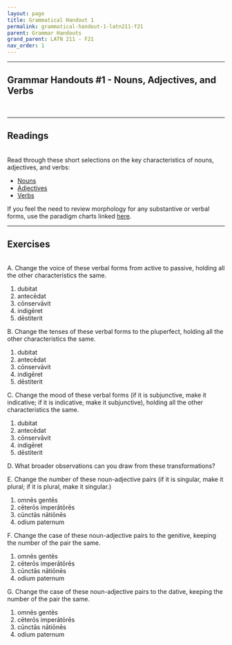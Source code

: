 ```yaml
---
layout: page
title: Grammatical Handout 1
permalink: grammatical-handout-1-latn211-f21
parent: Grammar Handouts
grand_parent: LATN 211 - F21
nav_order: 1
---
```

***

## Grammar Handouts #1 - Nouns, Adjectives, and Verbs
&nbsp;  

***

## Readings
&nbsp;  
Read through these short selections on the key characteristics of nouns, adjectives, and verbs:
 - [Nouns](https://lingualatina.github.io/textbook/presentation/01-nouns-adjs-pron/nouns/)
 - [Adjectives](https://lingualatina.github.io/textbook/presentation/01-nouns-adjs-pron/adjectives/)
 - [Verbs](https://lingualatina.github.io/textbook/presentation/02-verbs/overview/)

If you feel the need to review morphology for any substantive or verbal forms, use the paradigm charts linked [here](https://lingualatina.github.io/textbook/reference/).

***

## Exercises
&nbsp;  
A. Change the voice of these verbal forms from active to passive, holding all the other characteristics the same.

1. dubitat
2. antecēdat
3. cōnservāvit
4. indigēret
5. dēstiterit

B. Change the tenses of these verbal forms to the pluperfect, holding all the other characteristics the same.

1. dubitat
2. antecēdat
3. cōnservāvit
4. indigēret
5. dēstiterit

C. Change the mood of these verbal forms (if it is subjunctive, make it indicative; if it is indicative, make it subjunctive), holding all the other characteristics the same.

1. dubitat
2. antecēdat
3. cōnservāvit
4. indigēret
5. dēstiterit

D. What broader observations can you draw from these transformations?

E. Change the number of these noun-adjective pairs (if it is singular, make it plural; if it is plural, make it singular.)

1. omnēs gentēs
2. cēterōs imperātōrēs
3. cūnctās nātiōnēs
4. odium paternum

F. Change the case of these noun-adjective pairs to the genitive, keeping the number of the pair the same.

1. omnēs gentēs
2. cēterōs imperātōrēs
3. cūnctās nātiōnēs
4. odium paternum

G. Change the case of these noun-adjective pairs to the dative, keeping the number of the pair the same.

1. omnēs gentēs
2. cēterōs imperātōrēs
3. cūnctās nātiōnēs
4. odium paternum
